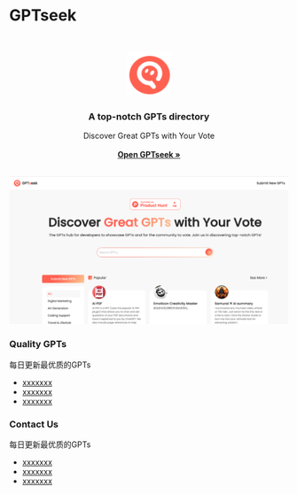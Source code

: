 # GPTseek

<br />

<p align="center">
  <a href="https://github.com/ljwlx/GPTseek.com/">
    <img src="Sources/icon.png" alt="" width="80" height="80">
  </a>

  <h3 align="center">A top-notch GPTs directory</h3>
  <p align="center">
    Discover Great GPTs with Your Vote
    <br />
    <br />
    <a href="https://gptseek.com/?ref=producthunt&f=aw"><strong>Open GPTseek »</strong></a>
    <br />
    <br />
  </p>

<a href="https://github.com/ljwlx/GPTseek.com/">
    <img src="Sources/cover.png" alt="" >
  </a>
</p>


### Quality GPTs 
每日更新最优质的GPTs
- [xxxxxxx](https://getbootstrap.com)
- [xxxxxxx](https://jquery.com)
- [xxxxxxx](https://laravel.com)

### Contact Us
每日更新最优质的GPTs
- [xxxxxxx](https://getbootstrap.com)
- [xxxxxxx](https://jquery.com)
- [xxxxxxx](https://laravel.com)
